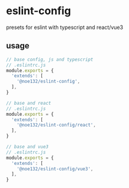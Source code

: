 # eslint-config
presets for eslint with typescript and react/vue3

## usage

```js
// base config, js and typescript
// .eslintrc.js
module.exports = {
  'extends': [
    '@noe132/eslint-config',
  ],
}
```

```js
// base and react
// .eslintrc.js
module.exports = {
  'extends': [
    '@noe132/eslint-config/react',
  ],
}
```


```js
// base and vue3
// .eslintrc.js
module.exports = {
  'extends': [
    '@noe132/eslint-config/vue3',
  ],
}
```
